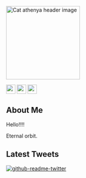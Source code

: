 <img src="https://cdn.discordapp.com/attachments/960251699677777971/1084633823796535446/ezgif.com-gif-maker_1.gif" alt="Cat athenya header image" style="width:200px;">
<p><a href="https://www.twitter.com/catathenya"><img src="https://img.shields.io/badge/twitter-%231DA1F2.svg?&style=for-the-badge&logo=twitter&logoColor=white" height=25></a> <a href="https://www.instagram.com/catathenya/"><img src="https://img.shields.io/badge/instagram-%23E4405F.svg?&style=for-the-badge&logo=instagram&logoColor=white" height=25></a> <a href="https://www.youtube.com/@athenyach"><img src="https://img.shields.io/youtube/channel/subscribers/UCmfl2KX0Y0hboyFzNHs6ukg?color=pink&label=Youtube&logo=youtube&logoColor=pink&style=for-the-badge" height=25></a> 

<h2>About Me</h2>
<p> Hello!!!! </p>
<p> Eternal orbit. </p>

<h2>Latest Tweets</h2>
<p><a href="https://twitter.com/catathenya"><img src="https://github-readme-twitter.gazf.vercel.app/api?id=catathenya&amp;layout=wide" alt="github-readme-twitter"></a></p>

<h2> 

 
